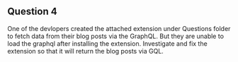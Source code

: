 ## Question 4

One of the devlopers created the attached extension under Questions folder to fetch data from their blog posts via the GraphQL. But they are unable to load the graphql after installing the extension. Investigate and  fix the extension so that it will return the blog posts via GQL.
